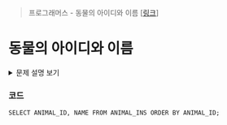 > 프로그래머스 - 동물의 아이디와 이름 [[링크](https://school.programmers.co.kr/learn/courses/30/lessons/59403)]

# 동물의 아이디와 이름
<details markdown ="1">
<summary>문제 설명 보기</summary>
<img src="https://user-images.githubusercontent.com/86038910/185856941-f1e0ff26-22fb-45c4-8fd0-ce061e464407.png">
</details>

### 코드
```mysql
SELECT ANIMAL_ID, NAME FROM ANIMAL_INS ORDER BY ANIMAL_ID;
```

